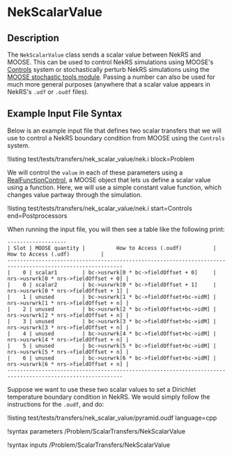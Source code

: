 # NekScalarValue

## Description

The `NekScalarValue` class sends a scalar value between NekRS and MOOSE.
This can be used to control NekRS simulations using MOOSE's
[Controls](Controls/index.md) system
or stochastically perturb NekRS simulations using the
[MOOSE stochastic tools module](stochastic_tools/index.md). Passing a number
can also be used for much more general purposes (anywhere that a scalar value
appears in NekRS's `.udf` or `.oudf` files).

## Example Input File Syntax

Below is an example input file that defines two scalar transfers that we will use
to control a NekRS boundary condition from MOOSE using the `Controls` system.

!listing test/tests/transfers/nek_scalar_value/nek.i
  block=Problem

We will control the `value` in each of these parameters using a
[RealFunctionControl](RealFunctionControl.md),
a MOOSE object that lets us define a scalar value using a function. Here, we will use a simple
constant value function, which changes value partway through the simulation.

!listing test/tests/transfers/nek_scalar_value/nek.i
  start=Controls
  end=Postprocessors

When running the input file, you will then see a table like the following print:

```
-------------------
| Slot | MOOSE quantity |          How to Access (.oudf)          |         How to Access (.udf)          |
-----------------------------------------------------------------------------------------------------------
|    0 | scalar1        | bc->usrwrk[0 * bc->fieldOffset + 0]     | nrs->usrwrk[0 * nrs->fieldOffset + 0] |
|    0 | scalar2        | bc->usrwrk[0 * bc->fieldOffset + 1]     | nrs->usrwrk[0 * nrs->fieldOffset + 1] |
|    1 | unused         | bc->usrwrk[1 * bc->fieldOffset+bc->idM] | nrs->usrwrk[1 * nrs->fieldOffset + n] |
|    2 | unused         | bc->usrwrk[2 * bc->fieldOffset+bc->idM] | nrs->usrwrk[2 * nrs->fieldOffset + n] |
|    3 | unused         | bc->usrwrk[3 * bc->fieldOffset+bc->idM] | nrs->usrwrk[3 * nrs->fieldOffset + n] |
|    4 | unused         | bc->usrwrk[4 * bc->fieldOffset+bc->idM] | nrs->usrwrk[4 * nrs->fieldOffset + n] |
|    5 | unused         | bc->usrwrk[5 * bc->fieldOffset+bc->idM] | nrs->usrwrk[5 * nrs->fieldOffset + n] |
|    6 | unused         | bc->usrwrk[6 * bc->fieldOffset+bc->idM] | nrs->usrwrk[6 * nrs->fieldOffset + n] |
-----------------------------------------------------------------------------------------------------------
```

Suppose we want to use these two scalar values to set a Dirichlet temperature boundary
condition in NekRS. We would simply follow the instructions for the `.oudf`, and do:

!listing test/tests/transfers/nek_scalar_value/pyramid.oudf language=cpp

!syntax parameters /Problem/ScalarTransfers/NekScalarValue

!syntax inputs /Problem/ScalarTransfers/NekScalarValue
